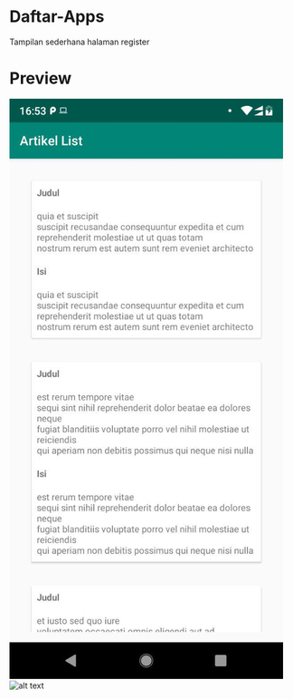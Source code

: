 # Daftar-Apps
Tampilan sederhana halaman register

# Preview
![alt text](https://github.com/hakamibrahim/List-Artikel/blob/master/app/src/main/res/photo_1.jpg)
![alt text](https://github.com/hakamibrahim/List-Artikel/blob/master/app/src/main/res/photo_2.jpg)
